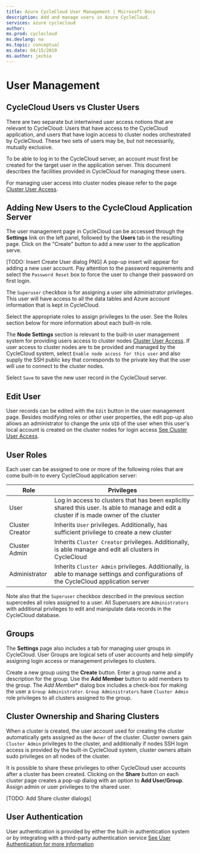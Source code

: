```yaml
---
title: Azure CycleCloud User Management | Microsoft Docs
description: Add and manage users in Azure CycleCloud.
services: azure cyclecloud
author: 
ms.prod: cyclecloud
ms.devlang: na
ms.topic: conceptual
ms.date: 04/15/2019
ms.author: jechia
---
```


# User Management

## CycleCloud Users vs Cluster Users
There are two separate but intertwined user access notions that are relevant to CycleCloud: Users that have access to the CycleCloud application, and users that have login access to cluster nodes orchestrated by CycleCloud. These two sets of users may be, but not necessarily, mutually exclusive.

To be able to log in to the CycleCloud server, an account must first be created for the target user in the application server. This document describes the facilities provided in CycleCloud for managing these users.  

For managing user access into cluster nodes please refer to the page [Cluster User Access](user-cluster-access.md).


## Adding New Users to the CycleCloud Application Server

The user management page in CycleCloud can be accessed through the **Settings** link on the left panel, followed by the **Users** tab in the resulting page. Click on the "Create" button to add a new user to the application serve.

[TODO: Insert Create User dialog PNG]
A pop-up insert will appear for adding a new user account. Pay attention to the password requirements and select the `Password Reset` box to force the user to change their password on first login.

The `Superuser` checkbox is for assigning a user site administrator privileges. This user will have access to all the data tables and Azure account information that is kept in CycleCloud. 

Select the appropriate roles to assign privileges to the user. See the Roles section below for more information about each built-in role.

The **Node Settings** section is relevant to the built-in user management system for providing users access to cluster nodes [Cluster User Access](user-cluster-access.md). If user access to cluster nodes are to be provided and managed by the CycleCloud system, select `Enable node access for this user` and also supply the SSH public key that corresponds to the private key that the user will use to connect to the cluster nodes.

Select `Save` to save the new user record in the CycleCloud server.

## Edit User 

User records can be edited with the `Edit` button in the user management page. Besides modifying roles or other user properties, the edit pop-up also allows an administrator to change the unix `UID` of the user when this user's local account is created on the cluster nodes for login access [See Cluster User Access](user-cluster-access.md).  


## User Roles
Each user can be assigned to one or more of the following roles that are come built-in to every CycleCloud application server:


| Role      | Privileges |
| ----------- | ----------- |
| User      | Log in access to clusters that has been explicitly shared this user. Is able to manage and edit a cluster if is made owner of the cluster |
| Cluster Creator   | Inherits `User` privileges. Additionally, has sufficient privilege to create a new cluster |
| Cluster Admin   | Inherits `Cluster Creator` privileges. Additionally, is able manage and edit all clusters in CycleCloud |
| Administrator  | Inherits `Cluster Admin` privileges. Additionally, is able to manage settings and configurations of the CycleCloud application server |

Note also that the `Superuser` checkbox described in the previous section supercedes all roles assigned to a user. All Superusers are `Administrators` with additional privileges to edit and manipulate data records in the CycleCloud database.

## Groups

The **Settings** page also includes a tab for managing user groups in CycleCloud. User Groups are logical sets of user accounts and help simplify assigning login access or management privileges to clusters.

Create a new group using the **Create** button. Enter a group name and a description for the group. Use the **Add Member** button to add members to the group. The *Add Member** dialog box includes a check-box for making the user a `Group Administrator`. `Group Administrators` have `Cluster Admin` role privileges to all clusters assigned to the group.

## Cluster Ownership and Sharing Clusters

When a cluster is created, the user account used for creating the cluster automatically gets assigned as the `Owner` of the cluster. Cluster owners gain `Cluster Admin` privileges to the cluster, and additionally if nodes SSH login access is provided by the built-in CycleCloud system, cluster owners attain sudo privileges on all nodes of the cluster.

It is possible to share these privileges to other CycleCloud user accounts after a cluster has been created. Clicking on the **Share** button on each cluster page creates a pop-up dialog with an option to **Add User/Group**. Assign admin or user privileges to the shared user. 

[TODO: Add Share cluster dialogs]

## User Authentication
User authentication is provided by either the built-in authentication system or by integrating with a third-party authentication service [See User Authentication for more information](user-authentication.md)


